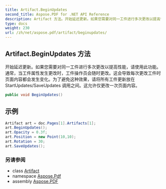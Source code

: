 ```yaml
---
title: Artifact.BeginUpdates
second_title: Aspose.PDF for .NET API Reference
description: Artifact 方法。开始延迟更新。如果您需要对同一工件进行多次更改以提高性能，请使用此功能。通常，当工件属性发生更改时，工件操作员会随时更改。这会导致每次更改工件时页面内容都会发生变化。为了避免这种效果，请将所有工件更新放在 StartUpdates/SaveUpdates 调用之间。这允许仅更改一次页面内容。
type: docs
weight: 230
url: /zh/net/aspose.pdf/artifact/beginupdates/
---
```

## Artifact.BeginUpdates 方法

开始延迟更新。如果您需要对同一工件进行多次更改以提高性能，请使用此功能。通常，当工件属性发生更改时，工件操作员会随时更改。这会导致每次更改工件时页面内容都会发生变化。为了避免这种效果，请将所有工件更新放在 StartUpdates/SaveUpdates 调用之间。这允许仅更改一次页面内容。

```csharp
public void BeginUpdates()
```

## 示例

```csharp
Artifact art = doc.Pages[1].Artifacts[1];
art.BeginUpdates();
art.Opacity = 0.3f;
art.Position = new Point(10,10);
art.Rotation = 30;
art.SaveUpdates();
```

### 另请参阅

* class [Artifact](../)
* namespace [Aspose.Pdf](../../../aspose.pdf/)
* assembly [Aspose.PDF](../../../)
